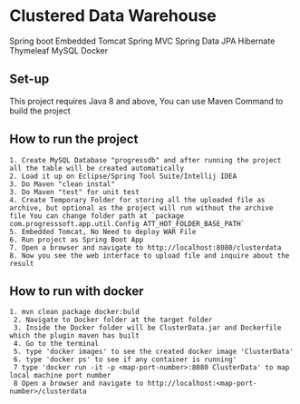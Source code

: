 # Clustered Data Warehouse

Spring boot Embedded Tomcat Spring MVC Spring Data JPA Hibernate Thymeleaf MySQL Docker

## Set-up

This project requires Java 8 and above, You can use Maven Command to build the project

## How to run the project

    1. Create MySQL Database "progressdb" and after running the project all the table will be created automatically
    2. Load it up on Eclipse/Spring Tool Suite/Intellij IDEA
    3. Do Maven "clean instal"
    3. Do Maven "test" for unit test
    4. Create Temporary Folder for storing all the uploaded file as archive, but optional as the project will run without the archive    file You can change folder path at `package com.progresssoft.app.util.Config ATT_HOT_FOLDER_BASE_PATH`
    5. Embedded Tomcat, No Need to deploy WAR File
    6. Run project as Spring Boot App
    7. Open a browser and navigate to http://localhost:8080/clusterdata
    8. Now you see the web interface to upload file and inquire about the result

## How to run with docker

    1. mvn clean package docker:buld
	 2. Navigate to Docker folder at the target folder
	 3. Inside the Docker folder will be ClusterData.jar and Dockerfile  which the plugin maven has built
	 4. Go to the terminal 
	 5. type 'docker images' to see the created docker image 'ClusterData'
	 6. type 'docker ps' to see if any container is running' 
	 7 type 'docker run -it -p <map-port-number>:8080 ClusterData' to map local machine port number
	 8 Open a browser and navigate to http://localhost:<map-port-number>/clusterdata